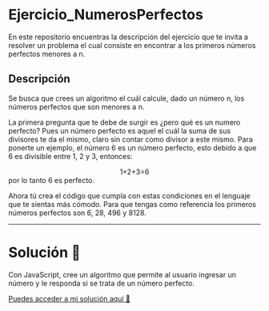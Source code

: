 # Ejercicio_NumerosPerfectos

En este repositorio encuentras la descripción del ejercicio que te invita a resolver un problema el cual consiste en encontrar a los primeros números perfectos menores a n.

## Descripción

Se busca que crees un algoritmo el cuál calcule, dado un número n, los números perfectos que son menores a n.

La primera pregunta que te debe de surgir es ¿pero qué es un numero perfecto? Pues un número perfecto es aquel el cuál la suma de sus divisores te da el mismo, claro sin contar como divisor a este mismo. Para ponerte un ejemplo, el número 6 es un número perfecto, esto debido a que 6 es divisible entre 1, 2 y 3, entonces:

<div align="center">
1+2+3=6
</div>
por lo tanto 6 es perfecto.

Ahora tú crea el código que cumpla con estas condiciones en el lenguaje que te sientas más cómodo. Para que tengas como referencia los primeros números perfectos son 6, 28, 496 y 8128.

---

# Solución 💚

Con JavaScript, cree un algoritmo que permite al usuario ingresar un número y le responda si se trata de un número perfecto.

[Puedes acceder a mi solución aquí 🔢](https://emlez.github.io/Ejercicio_NumerosPerfectos/)
